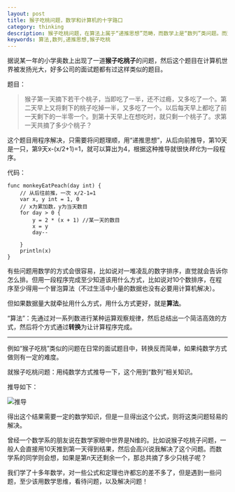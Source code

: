 ```yaml
---
layout: post
title: 猴子吃桃问题，数学和计算机的十字路口
category: thinking
description: 猴子吃桃问题，在算法上属于“递推思想”范畴，而数学上是“数列”类问题。而这个问题用程序实现，相对容易但是注定了它的复杂度为O(N)，用数学实现需要数列推导，只要得出最终公式则能一针见血解决问题。 
keywords: 算法,数列,递推思想,猴子吃桃
---
```


据说某一年的小学奥数上出现了一道**猴子吃桃子**的问题，然后这个题目在计算机世界被发扬光大，好多公司的面试题都有过这样类似的题目。 

题目： 
>猴子第一天摘下若干个桃子，当即吃了一半，还不过瘾，又多吃了一个。第二天早上又将剩下的桃子吃掉一半，又多吃了一个。以后每天早上都吃了前一天剩下的一半零一个。到第十天早上在想吃时，就只剩一个桃子了。求第一天共摘了多少个桃子？ 

这个题目用程序解决，只需要将问题理顺，用“递推思想”，从后向前推导，第10天是一只，第9天x-(x/2+1)=1，就可以算出为4，根据这种推导就很快*转化*为一段程序。 

代码： 

``` 
func monkeyEatPeach(day int) {
	// 从后往前推，一次 x/2-1=1
	var x, y int = 1, 0
	// x为累加数，y为当天数目
	for day > 0 {
		y = 2 * (x + 1) //某一天的数目
		x = y
		day--

	}
	println(x)
}
``` 
有些问题用数学的方式会很容易，比如说对一堆凌乱的数字排序，直觉就会告诉你怎么排。但用一段程序完成至少知道该用什么方式，比如说对10个数排序，在程序至少得用一个冒泡算法（不过生活中小量的数据也没有必要用计算机解决）。 

但如果数据量大就牵扯用什么方式，用什么方式更好，就是**算法**。 

“算法”：先通过对一系列数进行某种运算观察规律，然后总结出一个简洁高效的方式，然后将个方式通过**转换**为让计算程序完成。	

---

例如“猴子吃桃”类似的问题在日常的面试题目中，转换反而简单，如果纯数学方式做则有一定的难度。

就猴子吃桃问题：用纯数学方式推导一下，这个用到“数列”相关知识。 

推导如下： 

![推导](/images/2014/houzi.png) 

得出这个结果需要一定的数学知识，但是一旦得出这个公式，则将这类问题轻易的解决。 

曾经一个数学系的朋友说在数学家眼中世界是N维的。比如说猴子吃桃子问题，一般人会直接用10天推到第一天得到结果，然后会高兴说我解决了这个问题。而数学系的同学则会想，如果是第n天还剩余一个，那总共摘了多少只桃子呢？ 

我们学了十多年数学，对一些公式和定理也许都忘的差不多了，但是遇到一些问题，至少该用数学思维，看待问题，以及解决问题！